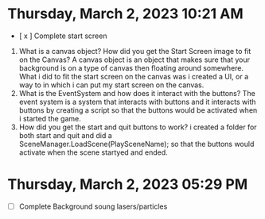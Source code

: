 # Thursday, March  2, 2023 10:21 AM
- [ x ] Complete start screen

1. What is a canvas object? How did you get the Start Screen image to fit on the Canvas?
A canvas object is an object that makes sure that your background is on a type of canvas then floating around somewhere. What i did to fit the start screen on the canvas was i created a UI, or a way to in which i can put my start screen on the canvas.
2. What is the EventSystem and how does it interact with the buttons?
The event system is a system that interacts with buttons and it interacts with buttons by creating a script so that the buttons would be activated when i started the game.
3. How did you get the start and quit buttons to work?
i created a folder for both start and quit and did a SceneManager.LoadScene(PlaySceneName); so that the buttons would activate when the scene startyed and ended.

# Thursday, March  2, 2023 05:29 PM
- [ ] Complete Background soung lasers/particles
